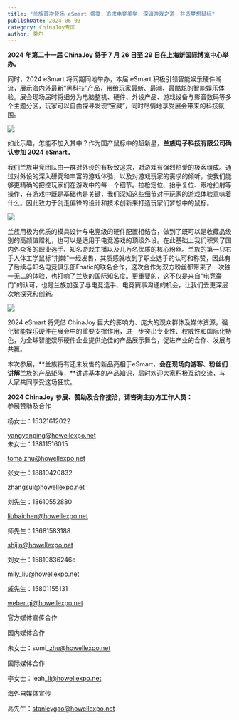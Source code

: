 ```yaml
---
title: "兰族首次登场 eSmart 盛宴，追求电竞美学，深谙游戏之道，共造梦想鼠标"
publishDate: 2024-06-03
category: ChinaJoy专区
author: 莱尔
---
```


**2024** **年第二十一届 ChinaJoy 将于 7 月 26 日至 29 日在上海新国际博览中心举办。**

同时，2024 eSmart 将同期同地举办，本届 eSmart 积极引领智能娱乐硬件潮流，展示海内外最新“黑科技”产品，带给玩家最新、最潮、最酷炫的智能娱乐体验。展会现场届时将细分为电脑整机、硬件、外设产品、游戏设备与影音数码等多个主题分区，玩家可以自由探寻发现“宝藏”，同时尽情地享受展会带来的科技氛围。

![](https://ec-net-1251389766.cos.ap-shanghai.myqcloud.com/wp-content/uploads/2024/06/20240603232518500.jpg)

如此乐趣，怎能不加入其中？作为国产鼠标中的超新星，**兰族电子科技有限公司确认参加 2024 eSmart。**

我们兰族电竞团队由一群对外设的有极致追求，对游戏有强烈热爱的极客组成。通过对外设的深入研究和丰富的游戏体验，以及对游戏玩家的需求的倾听，使我们能够更精确的把控玩家们在游戏中的每一个细节。拉枪定位、抬手复位、跟枪扫射等操作，在游戏中既是基础也是关键，我们深知这些细节对于玩家的游戏体验意味着什么。因此致力于剑走偏锋的设计和技术创新来打造玩家们梦想中的鼠标。

![](https://ec-net-1251389766.cos.ap-shanghai.myqcloud.com/wp-content/uploads/2024/06/20240603232520400-1024x576.jpg)

兰族用极为优质的模具设计与电竞级的硬件配置相结合，做到了既可以是收藏品级别的高颜值赠礼，也可以是适用于电竞游戏的顶级外设。在此基础上我们积累了国内外众多的职业选手、知名游戏主播以及几万名优质的核心粉丝。兰族的第一只右手人体工学鼠标“荆棘”一经发售，其质感就收到了职业选手的认可和称赞，因此有了后续与知名电竞俱乐部Fnatic的联名合作，这次合作为双方粉丝都带来了一次独一无二的体验，也打响了兰族的国际知名度。更重要的，这不仅是来自“电竞豪门”的认可，也是兰族加强了与电竞选手、电竞赛事沟通的机会，让我们去更深层次地探究和创新。

![](https://ec-net-1251389766.cos.ap-shanghai.myqcloud.com/wp-content/uploads/2024/06/20240603232529622-1024x1024.jpg)

2024 eSmart 将凭借 ChinaJoy 巨大的影响力、庞大的观众群体及媒体资源，强化智能娱乐硬件在展会中的重要支撑作用，进一步突出专业性、权威性和国际化特色，为全球智能娱乐硬件企业提供绝佳的产品展示舞台，促进产业的合作、发展与共赢。

本次参展，**兰族将有还未发售的新品亮相于eSmart，**会在现场向游客、粉丝们讲解**兰族的产品矩阵，**讲述基本的产品知识，届时欢迎大家积极互动交流，与大家共同享受这场狂欢。

**2024 ChinaJoy** **参展、赞助及合作接洽，请咨询主办方工作人员：**  
参展赞助及合作

杨女士：15321612022

yangyanping@howellexpo.net  
朱女士：13811516015

toma.zhu@howellexpo.net

张女士：18810420832

zhangsui@howellexpo.net

刘先生：18610552880

liubaichen@howellexpo.net

师先生：13681583188

shijin@howellexpo.net

刘女士：15810836246e

mily\_liu@howellexpo.net

戚先生：15801155131

[weber.qi@howellexpo.net](mailto:weber.qi@howellexpo.net)

  
官方媒体宣传合作

国内媒体合作

朱女士：sumi\_zhu@howellexpo.net

国际媒体合作

李女士：leah\_li@howellexpo.net

海外自媒体宣传

高先生：stanleygao@howellexpo.net
